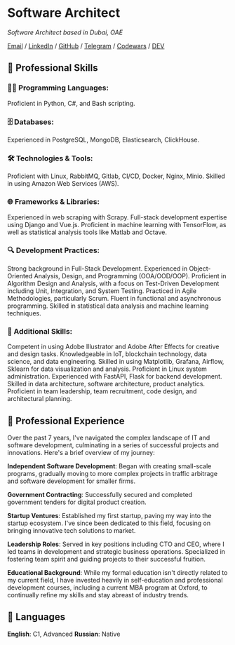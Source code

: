 # Software Architect

_Software Architect based in Dubai, OAE_ <br>

[Email](mailto:k.loginov.dev@gmail.com) / [LinkedIn](https://www.linkedin.com/in/kirill-loginov-992008216/) / [GitHub](https://github.com/logoskir/) / [Telegram](https://t.me/logoskir) / [Codewars](https://www.codewars.com/users/logoskir) / [DEV](https://dev.to/logoskir)

## 🌟 Professional Skills


### 👨‍💻 Programming Languages:

Proficient in Python, C#, and Bash scripting.

### 🗄️ Databases:

Experienced in PostgreSQL, MongoDB, Elasticsearch, ClickHouse.

### 🛠️ Technologies & Tools:

Proficient with Linux, RabbitMQ, Gitlab, CI/CD, Docker, Nginx, Minio.
Skilled in using Amazon Web Services (AWS).

### 🌐 Frameworks & Libraries:

Experienced in web scraping with Scrapy.
Full-stack development expertise using Django and Vue.js.
Proficient in machine learning with TensorFlow, as well as statistical analysis tools like Matlab and Octave.

### 🔍 Development Practices:

Strong background in Full-Stack Development.
Experienced in Object-Oriented Analysis, Design, and Programming (OOA/OOD/OOP).
Proficient in Algorithm Design and Analysis, with a focus on Test-Driven Development including Unit, Integration, and System Testing.
Practiced in Agile Methodologies, particularly Scrum.
Fluent in functional and asynchronous programming.
Skilled in statistical data analysis and machine learning techniques.

### 🎨 Additional Skills:

Competent in using Adobe Illustrator and Adobe After Effects for creative and design tasks.
Knowledgeable in IoT, blockchain technology, data science, and data engineering.
Skilled in using Matplotlib, Grafana, Airflow, Sklearn for data visualization and analysis.
Proficient in Linux system administration.
Experienced with FastAPI, Flask for backend development.
Skilled in data architecture, software architecture, product analytics.
Proficient in team leadership, team recruitment, code design, and architectural planning.


## 🚀 Professional Experience


Over the past 7 years, I've navigated the complex landscape of IT and software development, culminating in a series of successful projects and innovations. Here's a brief overview of my journey:

**Independent Software Development**: Began with creating small-scale programs, gradually moving to more complex projects in traffic arbitrage and software development for smaller firms.

**Government Contracting**: Successfully secured and completed government tenders for digital product creation.

**Startup Ventures**: Established my first startup, paving my way into the startup ecosystem. I've since been dedicated to this field, focusing on bringing innovative tech solutions to market.

**Leadership Roles**: Served in key positions including CTO and CEO, where I led teams in development and strategic business operations. Specialized in fostering team spirit and guiding projects to their successful fruition.

**Educational Background**: While my formal education isn't directly related to my current field, I have invested heavily in self-education and professional development courses, including a current MBA program at Oxford, to continually refine my skills and stay abreast of industry trends.


## 💬 Languages
**English**: C1, Advanced
**Russian**: Native <br>
<br><br>
